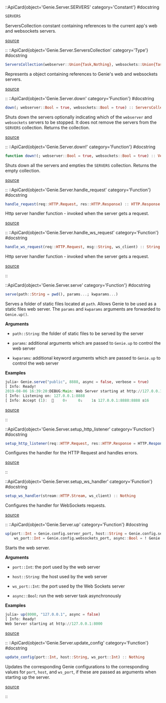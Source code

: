 

::ApiCard{object='Genie.Server.SERVERS' category='Constant'}
#docstring



```julia
SERVERS
```


ServersCollection constant containing references to the current app&#39;s web and websockets servers.


[source](https://github.com/GenieFramework/Genie.jl/blob/v5.30.6/src/Server.jl#L23-L27)

::
::ApiCard{object='Genie.Server.ServersCollection' category='Type'}
#docstring



```julia
ServersCollection(webserver::Union{Task,Nothing}, websockets::Union{Task,Nothing})
```


Represents a object containing references to Genie&#39;s web and websockets servers.


[source](https://github.com/GenieFramework/Genie.jl/blob/v5.30.6/src/Server.jl#L13-L17)

::
::ApiCard{object='Genie.Server.down' category='Function'}
#docstring



```julia
down(; webserver::Bool = true, websockets::Bool = true) :: ServersCollection
```


Shuts down the servers optionally indicating which of the `webserver` and `websockets` servers to be stopped. It does not remove the servers from the `SERVERS` collection. Returns the collection.


[source](https://github.com/GenieFramework/Genie.jl/blob/v5.30.6/src/Server.jl#L250-L255)

::
::ApiCard{object='Genie.Server.down!' category='Function'}
#docstring



```julia
function down!(; webserver::Bool = true, websockets::Bool = true) :: Vector{ServersCollection}
```


Shuts down all the servers and empties the `SERVERS` collection. Returns the empty collection.


[source](https://github.com/GenieFramework/Genie.jl/blob/v5.30.6/src/Server.jl#L274-L278)

::
::ApiCard{object='Genie.Server.handle_request' category='Function'}
#docstring



```julia
handle_request(req::HTTP.Request, res::HTTP.Response) :: HTTP.Response
```


Http server handler function - invoked when the server gets a request.


[source](https://github.com/GenieFramework/Genie.jl/blob/v5.30.6/src/Server.jl#L287-L291)

::
::ApiCard{object='Genie.Server.handle_ws_request' category='Function'}
#docstring



```julia
handle_ws_request(req::HTTP.Request, msg::String, ws_client) :: String
```


Http server handler function - invoked when the server gets a request.


[source](https://github.com/GenieFramework/Genie.jl/blob/v5.30.6/src/Server.jl#L405-L409)

::

 

<UAlert title='Missing docstring for  `isrunning`. '/>



 

<UAlert title='Missing docstring for  `openbrowser`. '/>



 

<UAlert title='Missing docstring for  `print_server_status`. '/>


::ApiCard{object='Genie.Server.serve' category='Function'}
#docstring



```julia
serve(path::String = pwd(), params...; kwparams...)
```


Serves a folder of static files located at `path`. Allows Genie to be used as a static files web server. The `params` and `kwparams` arguments are forwarded to `Genie.up()`.

**Arguments**
- `path::String`: the folder of static files to be served by the server
  
- `params`: additional arguments which are passed to `Genie.up` to control the web server
  
- `kwparams`: additional keyword arguments which are passed to `Genie.up` to control the web server
  

**Examples**

```julia
julia> Genie.serve("public", 8888, async = false, verbose = true)
[ Info: Ready!
2019-08-06 16:39:20:DEBUG:Main: Web Server starting at http://127.0.0.1:8888
[ Info: Listening on: 127.0.0.1:8888
[ Info: Accept (1):  🔗    0↑     0↓    1s 127.0.0.1:8888:8888 ≣16
```



[source](https://github.com/GenieFramework/Genie.jl/blob/v5.30.6/src/Server.jl#L194-L213)

::

 

<UAlert title='Missing docstring for  `server_status`. '/>


::ApiCard{object='Genie.Server.setup_http_listener' category='Function'}
#docstring



```julia
setup_http_listener(req::HTTP.Request, res::HTTP.Response = HTTP.Response()) :: HTTP.Response
```


Configures the handler for the HTTP Request and handles errors.


[source](https://github.com/GenieFramework/Genie.jl/blob/v5.30.6/src/Server.jl#L337-L341)

::

 

<UAlert title='Missing docstring for  `setup_http_streamer`. '/>


::ApiCard{object='Genie.Server.setup_ws_handler' category='Function'}
#docstring



```julia
setup_ws_handler(stream::HTTP.Stream, ws_client) :: Nothing
```


Configures the handler for WebSockets requests.


[source](https://github.com/GenieFramework/Genie.jl/blob/v5.30.6/src/Server.jl#L367-L371)

::
::ApiCard{object='Genie.Server.up' category='Function'}
#docstring



```julia
up(port::Int = Genie.config.server_port, host::String = Genie.config.server_host;
    ws_port::Int = Genie.config.websockets_port, async::Bool = ! Genie.config.run_as_server) :: ServersCollection
```


Starts the web server.

**Arguments**
- `port::Int`: the port used by the web server
  
- `host::String`: the host used by the web server
  
- `ws_port::Int`: the port used by the Web Sockets server
  
- `async::Bool`: run the web server task asynchronously
  

**Examples**

```julia
julia> up(8000, "127.0.0.1", async = false)
[ Info: Ready!
Web Server starting at http://127.0.0.1:8000
```



[source](https://github.com/GenieFramework/Genie.jl/blob/v5.30.6/src/Server.jl#L51-L69)

::
::ApiCard{object='Genie.Server.update_config' category='Function'}
#docstring



```julia
update_config(port::Int, host::String, ws_port::Int) :: Nothing
```


Updates the corresponding Genie configurations to the corresponding values for   `port`, `host`, and `ws_port`, if these are passed as arguments when starting up the server.


[source](https://github.com/GenieFramework/Genie.jl/blob/v5.30.6/src/Server.jl#L230-L235)

::
